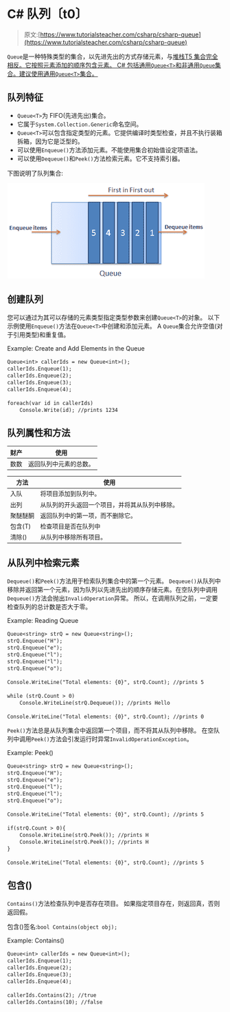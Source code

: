 # C# 队列〔t0〕

> 原文:[https://www.tutorialsteacher.com/csharp/csharp-queue](https://www.tutorialsteacher.com/csharp/csharp-queue)

`Queue`是一种特殊类型的集合，以先进先出的方式存储元素，与[堆栈<T>T5 集合完全相反。它按照元素添加的顺序包含元素。 C# 包括通用`Queue<T>`和非通用`Queue`集合。建议使用通用`Queue<T>`集合。](/csharp/csharp-stack)

## 队列<t>特征</t>

*   `Queue<T>`为 FIFO(先进先出)集合。
*   它属于`System.Collection.Generic`命名空间。
*   `Queue<T>`可以包含指定类型的元素。它提供编译时类型检查，并且不执行装箱拆箱，因为它是泛型的。
*   可以使用`Enqueue()`方法添加元素。不能使用集合初始值设定项语法。
*   可以使用`Dequeue()`和`Peek()`方法检索元素。它不支持索引器。

下图说明了队列集合:

[![C# queue](img/d8d9418343b5c25e75fa63e8b9d033e3.png "C# Queue Illustration")](../../Content/images/csharp/csharp-queue.png)

## 创建队列

您可以通过为其可以存储的元素类型指定类型参数来创建`Queue<T>`的对象。 以下示例使用`Enqueue()`方法在`Queue<T>`中创建和添加元素。 A `Queue`集合允许空值(对于引用类型)和重复值。

Example: Create and Add Elements in the Queue

```
Queue<int> callerIds = new Queue<int>();
callerIds.Enqueue(1);
callerIds.Enqueue(2);
callerIds.Enqueue(3);
callerIds.Enqueue(4);

foreach(var id in callerIds)
    Console.Write(id); //prints 1234 
```

## 队列<t>属性和方法</t>

| 财产 | 使用 |
| --- | --- |
| 数数 | 返回队列中元素的总数。 |

| 方法 | 使用 |
| --- | --- |
| 入队 | 将项目添加到队列中。 |
| 出列 | 从队列的开头返回一个项目，并将其从队列中移除。 |
| 聚醚醚酮 | 返回队列中的第一项，而不删除它。 |
| 包含(T) | 检查项目是否在队列中 |
| 清除() | 从队列中移除所有项目。 |

## 从队列中检索元素

`Dequeue()`和`Peek()`方法用于检索队列集合中的第一个元素。 `Dequeue()`从队列中移除并返回第一个元素，因为队列以先进先出的顺序存储元素。在空队列中调用`Dequeue()`方法会抛出`InvalidOperation`异常。 所以，在调用队列之前，一定要检查队列的总计数是否大于零。

Example: Reading Queue

```
Queue<string> strQ = new Queue<string>();
strQ.Enqueue("H");
strQ.Enqueue("e");
strQ.Enqueue("l");
strQ.Enqueue("l");
strQ.Enqueue("o");

Console.WriteLine("Total elements: {0}", strQ.Count); //prints 5

while (strQ.Count > 0)
    Console.WriteLine(strQ.Dequeue()); //prints Hello

Console.WriteLine("Total elements: {0}", strQ.Count); //prints 0 
```

`Peek()`方法总是从队列集合中返回第一个项目，而不将其从队列中移除。 在空队列中调用`Peek()`方法会引发运行时异常`InvalidOperationException`。

Example: Peek()

```
Queue<string> strQ = new Queue<string>();
strQ.Enqueue("H");
strQ.Enqueue("e");
strQ.Enqueue("l");
strQ.Enqueue("l");
strQ.Enqueue("o");

Console.WriteLine("Total elements: {0}", strQ.Count); //prints 5

if(strQ.Count > 0){
    Console.WriteLine(strQ.Peek()); //prints H
    Console.WriteLine(strQ.Peek()); //prints H
}

Console.WriteLine("Total elements: {0}", strQ.Count); //prints 5 
```

## 包含()

`Contains()`方法检查队列中是否存在项目。 如果指定项目存在，则返回真，否则返回假。

包含()签名:`bool Contains(object obj);`

Example: Contains()

```
Queue<int> callerIds = new Queue<int>();
callerIds.Enqueue(1);
callerIds.Enqueue(2);
callerIds.Enqueue(3);
callerIds.Enqueue(4);

callerIds.Contains(2); //true
callerIds.Contains(10); //false 
```